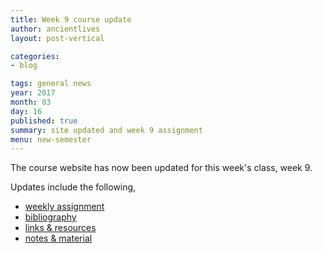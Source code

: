 ```yaml
---
title: Week 9 course update
author: ancientlives
layout: post-vertical

categories:
- blog

tags: general news
year: 2017
month: 03
day: 16
published: true
summary: site updated and week 9 assignment
menu: new-semester
---
```


The course website has now been updated for this week's class, week 9.

Updates include the following,

* [weekly assignment](/weekly_assignment)
* [bibliography](/bibliography)
* [links & resources](/links)
* [notes & material](/notes)
